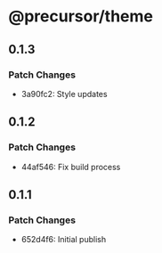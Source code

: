# @precursor/theme

## 0.1.3

### Patch Changes

-   3a90fc2: Style updates

## 0.1.2

### Patch Changes

-   44af546: Fix build process

## 0.1.1

### Patch Changes

-   652d4f6: Initial publish
